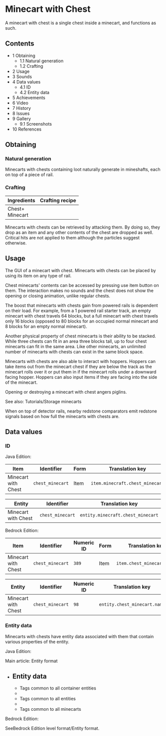 # Minecart with Chest
A minecart with chest is a single chest inside a minecart, and functions as such.

## Contents
- 1 Obtaining
	- 1.1 Natural generation
	- 1.2 Crafting
- 2 Usage
- 3 Sounds
- 4 Data values
	- 4.1 ID
	- 4.2 Entity data
- 5 Achievements
- 6 Video
- 7 History
- 8 Issues
- 9 Gallery
	- 9.1 Screenshots
- 10 References

## Obtaining
### Natural generation
Minecarts with chests containing loot naturally generate in mineshafts, each on top of a piece of rail.

### Crafting
| Ingredients         | Crafting recipe |
|---------------------|-----------------|
| Chest+<br/>Minecart |                 |

Minecarts with chests can be retrieved by attacking them. By doing so, they drop as an item and any other contents of the chest are dropped as well. Critical hits are not applied to them although the particles suggest otherwise.

## Usage
The GUI of a minecart with chest.
Minecarts with chests can be placed by using its item on any type of rail.

Chest minecarts' contents can be accessed by pressing use item button on them. The interaction makes no sounds and the chest does not show the opening or closing animation, unlike regular chests.

The boost that minecarts with chests gain from powered rails is dependent on their load. For example, from a 1 powered rail starter track, an empty minecart with chest travels 64 blocks, but a full minecart with chest travels only 16 blocks (opposed to 80 blocks for an occupied normal minecart and 8 blocks for an empty normal minecart).

Another physical property of chest minecarts is their ability to be stacked. While three chests can fit in an area three blocks tall, up to four chest minecarts can fit in the same area. Like other minecarts, an unlimited number of minecarts with chests can exist in the same block space.

Minecarts with chests are also able to interact with hoppers. Hoppers can take items out from the minecart chest if they are below the track as the minecart rolls over it or put them in if the minecart rolls under a downward facing hopper. Hoppers can also input items if they are facing into the side of the minecart.

Opening or destroying a minecart with chest angers piglins.

See also: Tutorials/Storage minecarts

When on top of detector rails, nearby redstone comparators emit redstone signals based on how full the minecarts with chests are.

## Data values
### ID
Java Edition:

| Item                | Identifier       | Form | Translation key                 |
|---------------------|------------------|------|---------------------------------|
| Minecart with Chest | `chest_minecart` | Item | `item.minecraft.chest_minecart` |

| Entity              | Identifier       | Translation key                   |
|---------------------|------------------|-----------------------------------|
| Minecart with Chest | `chest_minecart` | `entity.minecraft.chest_minecart` |

Bedrock Edition:

| Item                | Identifier       | Numeric ID | Form | Translation key            |
|---------------------|------------------|------------|------|----------------------------|
| Minecart with Chest | `chest_minecart` | `389`      | Item | `item.chest_minecart.name` |

| Entity              | Identifier       | Numeric ID | Translation key              |
|---------------------|------------------|------------|------------------------------|
| Minecart with Chest | `chest_minecart` | `98`       | `entity.chest_minecart.name` |

### Entity data
Minecarts with chests have entity data associated with them that contain various properties of the entity.

Java Edition:

Main article: Entity format
- Entity data
	- 
	- Tags common to all container entities
	- 
	- Tags common to all entities
	- 
	- Tags common to all minecarts

Bedrock Edition:

SeeBedrock Edition level format/Entity format.

